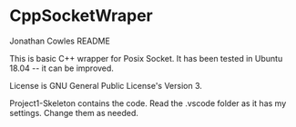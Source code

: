 # CppSocketWraper
Jonathan Cowles README

This is basic C++ wrapper for Posix Socket. It has been tested in Ubuntu 18.04 -- it can be improved. 

License is GNU General Public License's Version 3.  

Project1-Skeleton contains the code. Read the .vscode folder as it has my settings. Change them as needed. 

